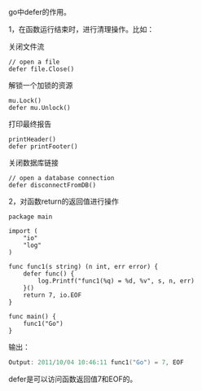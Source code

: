 go中defer的作用。

1，在函数运行结束时，进行清理操作。比如：

关闭文件流 

```
// open a file  
defer file.Close()
```

解锁一个加锁的资源 

```
mu.Lock()  
defer mu.Unlock() 
```

打印最终报告

```
printHeader()  
defer printFooter()
```

关闭数据库链接

```
// open a database connection  
defer disconnectFromDB()
```

2，对函数return的返回值进行操作

```
package main

import (
	"io"
	"log"
)

func func1(s string) (n int, err error) {
	defer func() {
		log.Printf("func1(%q) = %d, %v", s, n, err)
	}()
	return 7, io.EOF
}

func main() {
	func1("Go")
}
```

输出：

```go
Output: 2011/10/04 10:46:11 func1("Go") = 7, EOF
```

defer是可以访问函数返回值7和EOF的。